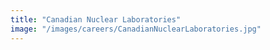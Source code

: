 ```yaml
---
title: "Canadian Nuclear Laboratories"
image: "/images/careers/CanadianNuclearLaboratories.jpg"
---
```

